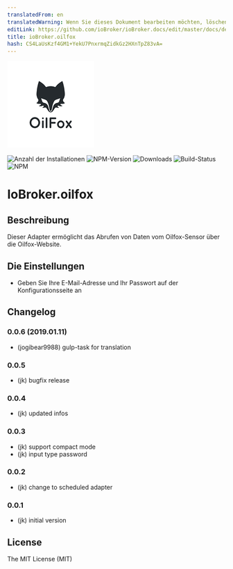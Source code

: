 ```yaml
---
translatedFrom: en
translatedWarning: Wenn Sie dieses Dokument bearbeiten möchten, löschen Sie bitte das Feld "translationsFrom". Andernfalls wird dieses Dokument automatisch erneut übersetzt
editLink: https://github.com/ioBroker/ioBroker.docs/edit/master/docs/de/adapterref/iobroker.oilfox/README.md
title: ioBroker.oilfox
hash: CS4LaUsKzf4GM1+YekU7PnxrmqZidkGz2HXnTpZ83vA=
---
```

![Logo](../../../en/adapterref/iobroker.oilfox/img/oilfox.png)

![Anzahl der Installationen](http://iobroker.live/badges/oilfox-stable.svg)
![NPM-Version](http://img.shields.io/npm/v/iobroker.oilfox.svg)
![Downloads](https://img.shields.io/npm/dm/iobroker.oilfox.svg)
![Build-Status](https://travis-ci.org/iobroker-community-adapters/ioBroker.oilfox.svg?branch=master)
![NPM](https://nodei.co/npm/iobroker.oilfox.png?downloads=true)

# IoBroker.oilfox
## Beschreibung
Dieser Adapter ermöglicht das Abrufen von Daten vom Oilfox-Sensor über die Oilfox-Website.

## Die Einstellungen
* Geben Sie Ihre E-Mail-Adresse und Ihr Passwort auf der Konfigurationsseite an

## Changelog
### 0.0.6 (2019.01.11)
* (jogibear9988) gulp-task for translation

### 0.0.5
* (jk) bugfix release

### 0.0.4
* (jk) updated infos

### 0.0.3
* (jk) support compact mode
* (jk) input type password

### 0.0.2
* (jk) change to scheduled adapter

### 0.0.1
* (jk) initial version

## License
The MIT License (MIT)